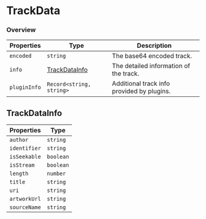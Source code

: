 # TrackData

### Overview

| Properties   | Type                            | Description                                |
| ------------ | ------------------------------- | ------------------------------------------ |
| `encoded`    | `string`                        | The base64 encoded track.                  |
| `info`       | [TrackDataInfo](#trackdatainfo) | The detailed information of the track.     |
| `pluginInfo` | `Record<string, string>`        | Additional track info provided by plugins. |

## TrackDataInfo

| Properties   | Type      |
| ------------ | --------- |
| `author`     | `string`  |
| `identifier` | `string`  |
| `isSeekable` | `boolean` |
| `isStream`   | `boolean` |
| `length`     | `number`  |
| `title`      | `string`  |
| `uri`        | `string`  |
| `artworkUrl` | `string`  |
| `sourceName` | `string`  |
